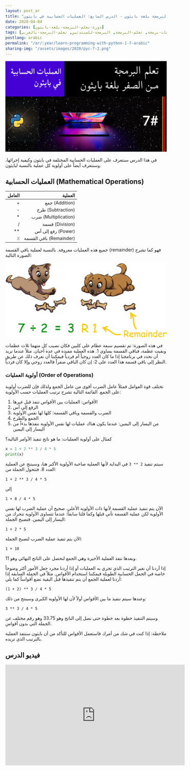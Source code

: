 ```yaml
---
layout: post_ar
title: "تعلم البرمجة بلغة بايثون - الدرس السابع: العمليات الحسابية في بايثون"
date: 2020-04-04
categories: [دورة-تعلم-البرمجة-بلغة-بايثون] 
tags: [بايثون, برمجة, لغات-برمجة, تعلم-البرمجة, البرمجة-للمبتدئين, تعلم-البرمجة-بالعربي]
postlang: arabic 
permalink: "/ar/:year/learn-programming-with-python-1-7-arabic"
sharing-img: "/assets/images/2020/pyc-7-2.png"
---
```


![تعلم البرمجة بلغة بايثون - الدرس السابع: العمليات الحسابية في بايثون](/assets/images/2020/pyc-7-2.png)

في هذا الدرس سنتعرف على العمليات الحسابية المختلفة في بايثون وكيفية إجرائها، وسنتعرف أيضاً على أولوية كل عملية بالنسبة لبايثون.

## العمليات الحسابية (Mathematical Operations)

| العامل |                 العملية |
| -----: | ----------------------: |
|      + |          جمع (Addition) |
|      - |       طرح (Subtraction) |
|      * |    ضرب (Multiplication) |
|      / |         قسمة (Division) |
|     ** |      رفع إلى أس (Power) |
|      ٪ | باقي القسمة (Remainder) |

جميع هذه العمليات معروفة. بالنسبة لعملية باقي القسمة (remainder) فهو كما تشرح الصورة التالية:

![](/assets/images/2020/pyc-7-1.jpg)

في هذه الصورة: تم تقسيم سبعة عظام على كلبين فكان نصيب كل منهما ثلاث عظمات وبقيت عظمة، فباقي القسمة يساوي 1. هذه العملية مفيدة في عدة أحيان. مثلاً عندما نريد أن نحدد في برنامجنا إذا ما كان العدد زوجياً أم فردياً فيمكننا أن نعرف ذلك عن طريق النظر إلى باقي قسمة هذا العدد على 2: إن كان الباقي صفراً فالعدد زوجي وإلا كان فردياً.

### أولوية العمليات (Order of Operations)

تختلف قوة العوامل فمثلاً عامل الضرب أقوى من عامل الجمع ولذلك فإن للضرب أولوية على الجمع. القائمة التالية تشرح ترتيب العمليات حسب الأولوية:

1. الأقواس: العمليات بين الأقواس تنفذ قبل غيرها
2. الرفع إلى أس
3. الضرب والقسمة وباقي القسمة: كلها لها نفس الأولوية
4. الجمع والطرح
5. من اليسار إلى اليمين: عندما يكون هناك عمليات لها نفس الأولوية ننفذها بدءاً من اليسار إلى اليمين

كمثال على أولوية العمليات: ما هو ناتج تنفيذ الأوامر التالية؟

```python
x = 1 + 2 ** 3 / 4 * 5
print(x)
```

سيتم تنفيذ `2 ** 3` في البداية لأنها العملية صاحبة الأولوية الأكبر هنا، وسينتج عن العملية العدد 8. فتتحول الجملة من:

```
1 + 2 ** 3 / 4 * 5
```

إلى 

```
1 + 8 / 4 * 5
```

الآن يتم تنفيذ عملية القسمة لأنها ذات الأولوية الأعلى. صحيح أن عملية الضرب لها نفس الأولوية لكن عملية القسمة تأتي قبلها وكما قلنا سابقاً: عندما تتساوى الأولوية نتحرك من اليسار إلى اليمين. فتصبح الجملة:

```
1 + 2 * 5
```

الآن يتم تنفيذ عملية الضرب لتصبح الجملة:

```
1 + 10
```

وبعدها ننفذ العملية الأخيرة وهي الجمع لنحصل على الناتج النهائي وهو 11.

إذا أردنا أن نغير الترتيب الذي تجري به العمليات أو إذا أردنا مجرد جعل الأمور أكثر وضوحاً خاصة في الجمل الحسابية الطويلة فيمكننا استخدام الأقواس. مثلاً في الجملة السابقة إذا أردنا لعملية الجمع أن يتم تنفيذها قبل البقية نضع أقواساً كما يلي:

```
(1 + 2) ** 3 / 4 * 5
```

وعندها سيتم تنفيذ ما بين الأقواس أولاً لأن لها الأولوية الكبرى وسينتج من ذلك:

```
3 ** 3 / 4 * 5
```

وسيتم التنفيذ خطوة بعد خطوة حتى نصل إلى الناتج وهو 33.75 وهو رقم مختلف عن الجملة التي بدون أقواس.

ملاحظة: إذا كنت في شك من أمرك فاستعمل الأقواس للتأكد من أن بايثون ستنفذ العملية بالترتيب الذي تريده.

##  فيديو الدرس

<iframe width="560" height="315" src="https://www.youtube.com/embed/EUL5BCCDukQ" frameborder="0" allow="accelerometer; autoplay; encrypted-media; gyroscope; picture-in-picture" allowfullscreen></iframe>

